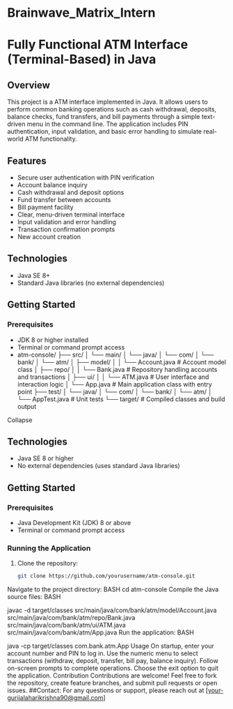 # Brainwave_Matrix_Intern
# Fully Functional ATM Interface (Terminal-Based) in Java

## Overview
This project is a ATM interface implemented in Java. It allows users to perform common banking operations such as cash withdrawal, deposits, balance checks, fund transfers, and bill payments through a simple text-driven menu in the command line. The application includes PIN authentication, input validation, and basic error handling to simulate real-world ATM functionality.

## Features
- Secure user authentication with PIN verification  
- Account balance inquiry  
- Cash withdrawal and deposit options  
- Fund transfer between accounts  
- Bill payment facility  
- Clear, menu-driven terminal interface  
- Input validation and error handling  
- Transaction confirmation prompts
- New account creation

## Technologies  
- Java SE 8+  
- Standard Java libraries (no external dependencies)  

## Getting Started

### Prerequisites  
- JDK 8 or higher installed  
- Terminal or command prompt access
- atm-console/
├── src/
│ └── main/
│ └── java/
│ └── com/
│ └── bank/
│ └── atm/
│ ├── model/
│ │ └── Account.java # Account model class
│ ├── repo/
│ │ └── Bank.java # Repository handling accounts and transactions
│ ├── ui/
│ │ └── ATM.java # User interface and interaction logic
│ └── App.java # Main application class with entry point
├── test/
│ └── java/
│ └── com/
│ └── bank/
│ └── atm/
│ └── AppTest.java # Unit tests
└── target/ # Compiled classes and build output


Collapse

## Technologies
- Java SE 8 or higher  
- No external dependencies (uses standard Java libraries)  

## Getting Started

### Prerequisites
- Java Development Kit (JDK) 8 or above  
- Terminal or command prompt access

### Running the Application

1. Clone the repository:  
   ```bash
   git clone https://github.com/yourusername/atm-console.git
   
Navigate to the project directory:
BASH
cd atm-console
Compile the Java source files:
BASH

javac -d target/classes src/main/java/com/bank/atm/model/Account.java \
                       src/main/java/com/bank/atm/repo/Bank.java \
                       src/main/java/com/bank/atm/ui/ATM.java \
                       src/main/java/com/bank/atm/App.java
Run the application:
BASH

java -cp target/classes com.bank.atm.App
Usage
On startup, enter your account number and PIN to log in.
Use the numeric menu to select transactions (withdraw, deposit, transfer, bill pay, balance inquiry).
Follow on-screen prompts to complete operations.
Choose the exit option to quit the application.
Contribution
Contributions are welcome! Feel free to fork the repository, create feature branches, and submit pull requests or open issues.
##Contact:
For any questions or support, please reach out at [your-gurijalaharikrishna90@gmail.com]
